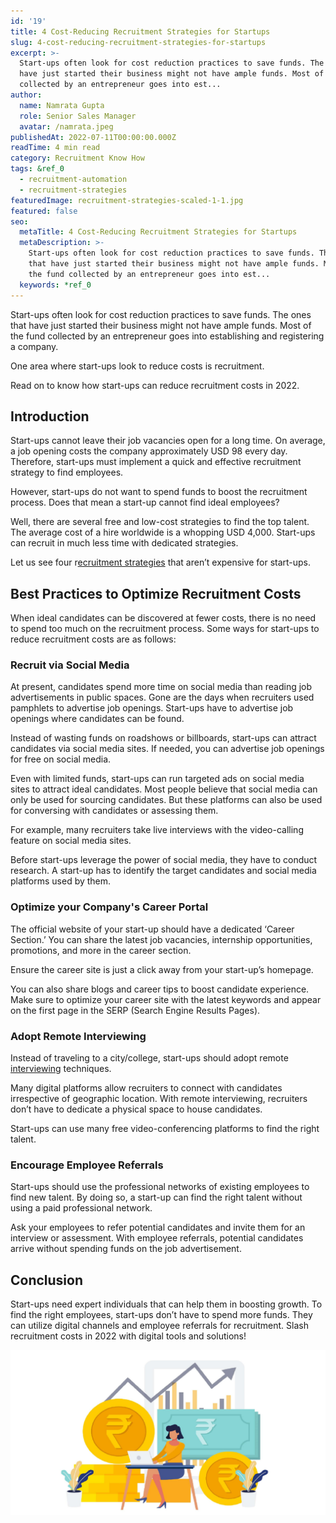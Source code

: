 ```yaml
---
id: '19'
title: 4 Cost-Reducing Recruitment Strategies for Startups
slug: 4-cost-reducing-recruitment-strategies-for-startups
excerpt: >-
  Start-ups often look for cost reduction practices to save funds. The ones that
  have just started their business might not have ample funds. Most of the fund
  collected by an entrepreneur goes into est...
author:
  name: Namrata Gupta
  role: Senior Sales Manager
  avatar: /namrata.jpeg
publishedAt: 2022-07-11T00:00:00.000Z
readTime: 4 min read
category: Recruitment Know How
tags: &ref_0
  - recruitment-automation
  - recruitment-strategies
featuredImage: recruitment-strategies-scaled-1-1.jpg
featured: false
seo:
  metaTitle: 4 Cost-Reducing Recruitment Strategies for Startups
  metaDescription: >-
    Start-ups often look for cost reduction practices to save funds. The ones
    that have just started their business might not have ample funds. Most of
    the fund collected by an entrepreneur goes into est...
  keywords: *ref_0
---
```


Start-ups often look for cost reduction practices to save funds. The ones that have just started their business might not have ample funds. Most of the fund collected by an entrepreneur goes into establishing and registering a company.

One area where start-ups look to reduce costs is recruitment.

Read on to know how start-ups can reduce recruitment costs in 2022.

<!--more-->

## **Introduction** 

Start-ups cannot leave their job vacancies open for a long time. On average, a job opening costs the company approximately USD 98 every day. Therefore, start-ups must implement a quick and effective recruitment strategy to find employees.

However, start-ups do not want to spend funds to boost the recruitment process. Does that mean a start-up cannot find ideal employees?

Well, there are several free and low-cost strategies to find the top talent. The average cost of a hire worldwide is a whopping USD 4,000. Start-ups can recruit in much less time with dedicated strategies.

Let us see four r[ecruitment strategies](https://www.thetalentpool.ai/blogs/3-unknown-recruitment-strategies-for-niche-hiring/) that aren’t expensive for start-ups.

## **Best Practices to Optimize Recruitment Costs**

When ideal candidates can be discovered at fewer costs, there is no need to spend too much on the recruitment process. Some ways for start-ups to reduce recruitment costs are as follows:

### **Recruit via Social Media**

At present, candidates spend more time on social media than reading job advertisements in public spaces. Gone are the days when recruiters used pamphlets to advertise job openings. Start-ups have to advertise job openings where candidates can be found.

Instead of wasting funds on roadshows or billboards, start-ups can attract candidates via social media sites. If needed, you can advertise job openings for free on social media.

Even with limited funds, start-ups can run targeted ads on social media sites to attract ideal candidates. Most people believe that social media can only be used for sourcing candidates. But these platforms can also be used for conversing with candidates or assessing them.

For example, many recruiters take live interviews with the video-calling feature on social media sites.

Before start-ups leverage the power of social media, they have to conduct research. A start-up has to identify the target candidates and social media platforms used by them.

### **Optimize your Company's Career Portal** 

The official website of your start-up should have a dedicated ‘Career Section.’ You can share the latest job vacancies, internship opportunities, promotions, and more in the career section.

Ensure the career site is just a click away from your start-up’s homepage.

You can also share blogs and career tips to boost candidate experience. Make sure to optimize your career site with the latest keywords and appear on the first page in the SERP (Search Engine Results Pages).

### **Adopt Remote Interviewing** 

Instead of traveling to a city/college, start-ups should adopt remote [interviewing](https://www.thetalentpool.ai/recruitment-management-software-benefits/) techniques.

Many digital platforms allow recruiters to connect with candidates irrespective of geographic location. With remote interviewing, recruiters don’t have to dedicate a physical space to house candidates.

Start-ups can use many free video-conferencing platforms to find the right talent.

### **Encourage Employee Referrals**

Start-ups should use the professional networks of existing employees to find new talent. By doing so, a start-up can find the right talent without using a paid professional network.

Ask your employees to refer potential candidates and invite them for an interview or assessment. With employee referrals, potential candidates arrive without spending funds on the job advertisement.

## **Conclusion**

Start-ups need expert individuals that can help them in boosting growth. To find the right employees, start-ups don’t have to spend more funds. They can utilize digital channels and employee referrals for recruitment. Slash recruitment costs in 2022 with digital tools and solutions!

![recruitment-strategy ](images/recruitment-strategies-scaled-1-1.jpg)
